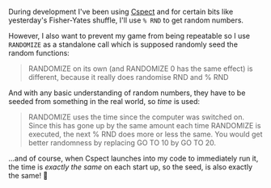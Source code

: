 During development I've been using [Cspect](http://cspect.org/) and for certain bits like yesterday's Fisher-Yates shuffle, I'll use `% RND` to get random numbers.

However, I also want to prevent my game from being repeatable so I use `RANDOMIZE` as a standalone call which is supposed randomly seed the random functions:

> RANDOMIZE on its own (and RANDOMIZE 0 has the same effect) is different, because it really does randomise RND and % RND

And with any basic understanding of random numbers, they have to be seeded from something in the real world, so _time_ is used:

> RANDOMIZE uses the time since the computer was switched on. Since this has gone up by the same amount each time RANDOMIZE is executed, the next % RND does more or less the same. You would get better randomness by replacing GO TO 10 by GO TO 20.

…and of course, when Cspect launches into my code to immediately run it, the time is *exactly the same* on each start up, so the seed, is also exactly the same! 🤦